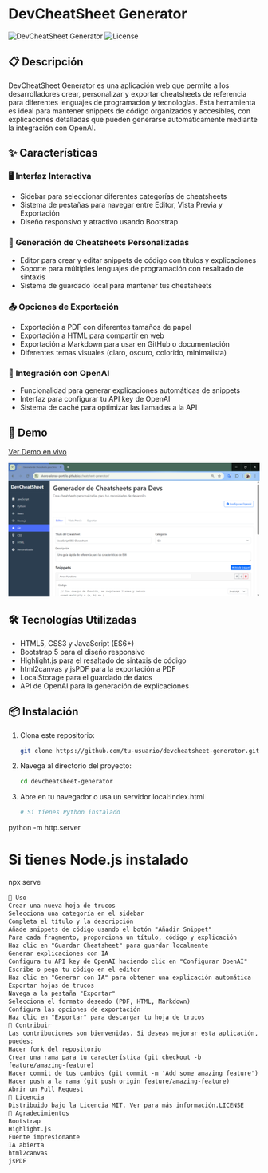 # DevCheatSheet Generator

![DevCheatSheet Generator](https://img.shields.io/badge/version-1.0.0-blue) 
![License](https://img.shields.io/badge/license-MIT-green) 

## 📋 Descripción

DevCheatSheet Generator es una aplicación web que permite a los desarrolladores crear, personalizar y exportar cheatsheets de referencia para diferentes lenguajes de programación y tecnologías. Esta herramienta es ideal para mantener snippets de código organizados y accesibles, con explicaciones detalladas que pueden generarse automáticamente mediante la integración con OpenAI.

## ✨ Características

### 🖥️ Interfaz Interactiva
- Sidebar para seleccionar diferentes categorías de cheatsheets
- Sistema de pestañas para navegar entre Editor, Vista Previa y Exportación
- Diseño responsivo y atractivo usando Bootstrap

### 📝 Generación de Cheatsheets Personalizadas
- Editor para crear y editar snippets de código con títulos y explicaciones
- Soporte para múltiples lenguajes de programación con resaltado de sintaxis
- Sistema de guardado local para mantener tus cheatsheets

### 📤 Opciones de Exportación
- Exportación a PDF con diferentes tamaños de papel
- Exportación a HTML para compartir en web
- Exportación a Markdown para usar en GitHub o documentación
- Diferentes temas visuales (claro, oscuro, colorido, minimalista)

### 🤖 Integración con OpenAI
- Funcionalidad para generar explicaciones automáticas de snippets
- Interfaz para configurar tu API key de OpenAI
- Sistema de caché para optimizar las llamadas a la API

## 🚀 Demo

[Ver Demo en vivo](https://tu-usuario.github.io/devcheatsheet-generator) 

![Screenshot de la aplicación](screenshot.png)

## 🛠️ Tecnologías Utilizadas

- HTML5, CSS3 y JavaScript (ES6+)
- Bootstrap 5 para el diseño responsivo
- Highlight.js para el resaltado de sintaxis de código
- html2canvas y jsPDF para la exportación a PDF
- LocalStorage para el guardado de datos
- API de OpenAI para la generación de explicaciones

## 📦 Instalación

1. Clona este repositorio:
   ```bash
   git clone https://github.com/tu-usuario/devcheatsheet-generator.git
2. Navega al directorio del proyecto:
    ```bash
    cd devcheatsheet-generator
3. Abre en tu navegador o usa un servidor local:index.html
    ```bash
    # Si tienes Python instalado
python -m http.server

# Si tienes Node.js instalado
npx serve
```
🔧 Uso
Crear una nueva hoja de trucos
Selecciona una categoría en el sidebar
Completa el título y la descripción
Añade snippets de código usando el botón "Añadir Snippet"
Para cada fragmento, proporciona un título, código y explicación
Haz clic en "Guardar Cheatsheet" para guardar localmente
Generar explicaciones con IA
Configura tu API key de OpenAI haciendo clic en "Configurar OpenAI"
Escribe o pega tu código en el editor
Haz clic en "Generar con IA" para obtener una explicación automática
Exportar hojas de trucos
Navega a la pestaña "Exportar"
Selecciona el formato deseado (PDF, HTML, Markdown)
Configura las opciones de exportación
Haz clic en "Exportar" para descargar tu hoja de trucos
🤝 Contribuir
Las contribuciones son bienvenidas. Si deseas mejorar esta aplicación, puedes:
Hacer fork del repositorio
Crear una rama para tu característica (git checkout -b feature/amazing-feature)
Hacer commit de tus cambios (git commit -m 'Add some amazing feature')
Hacer push a la rama (git push origin feature/amazing-feature)
Abrir un Pull Request
📄 Licencia
Distribuido bajo la Licencia MIT. Ver para más información.LICENSE
🙏 Agradecimientos
Bootstrap
Highlight.js
Fuente impresionante
IA abierta
html2canvas
jsPDF